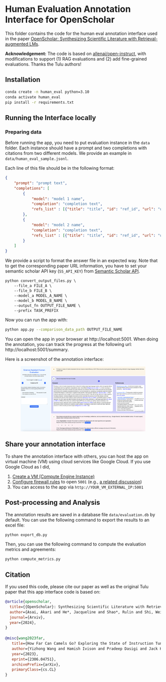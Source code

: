 # Human Evaluation Annotation Interface for OpenScholar

This folder contains the code for the human eval annotation interface used in the paper [OpenScholar: Synthesizing Scientific Literature with Retrieval-augmented LMs](https://allenai.org/blog/openscholar).

**Acknowledgement:** The code is based on [allenai/open-instruct](https://github.com/allenai/open-instruct/tree/main/human_eval), with modifications to support (1) RAG evaluations and (2) add fine-grained evaluations. Thanks the Tulu authors!

## Installation

```bash
conda create -n human_eval python=3.10
conda activate human_eval
pip install -r requirements.txt
```

## Running the Interface locally

### Preparing data
Before running the app, you need to put evaluation instance in the `data` folder. Each instance should have a prompt and two completions with citations from two different models. We provide an example in `data/human_eval_sample.jsonl`.

Each line of this file should be in the following format:

```json
{
    "prompt": "prompt text",
    "completions": [
        {
            "model": "model 1 name",
            "completion": "completion text",
            "refs_list" : [{"title": "title", "id": "ref_id", "url": "url_to_ref", "text": "ref_text"}]
        },
        {
            "model": "model 2 name",
            "completion": "completion text",
            "refs_list" : [{"title": "title", "id": "ref_id", "url": "url_to_ref", "text": "ref_text"}]
        }
    ]
}
```

We provide a script to format the answer file in an expected way. Note that to get the corresponding paper URL information, you have to set your semantic scholar API key (`SS_API_KEY`) from [Semantic Scholar API](https://www.semanticscholar.org/product/api).

```
python convert_output_files.py \
    --file_a FILE_A \
    --file_b FILE_B \
    --model_a MODEL_A_NAME \
    --model_b MODEL_B_NAME \
    --output_fn OUTPUT_FILE_NAME \
    --prefix TASK_PREFIX
```

Now you can run the app with:

```bash
python app.py --comparison_data_path OUTPUT_FILE_NAME
```

You can open the app in your browser at http://localhost:5001. When doing the annotation, you can track the progress at the following url: http://localhost:5001/summary.

Here is a screenshot of the annotation interface:

<p align="center" width="100%">
      <img src="eval_screenshot.png" alt="Screenshot of the human evaluation interface." style="width: 80%; display: block; margin: auto;">
</p>

## Share your annotation interface
To share the annotation interface with others, you can host the app on virtual machine (VM) using cloud services like Google Cloud. If you use Google Cloud as I did,

1. [Create a VM (Compute Engine Instance)](https://cloud.google.com/compute/docs/instances/create-start-instance)
2. [Configure firewall rules](https://cloud.google.com/filestore/docs/configuring-firewall) to open `5001` (e.g., [a related discussion](https://stackoverflow.com/questions/21065922/how-to-open-a-specific-port-such-as-9090-in-google-compute-engine))
3. You can access to the app via `http://YOUR_VM_EXTERNAL_IP:5001`


## Post-processing and Analysis

The annotation results are saved in a database file `data/evaluation.db` by default. You can use the following command to export the results to an excel file:

```bash
python export_db.py
```

Then, you can use the following command to compute the evaluation metrics and agreements:

```bash
python compute_metrics.py
```

## Citation

If you used this code, please cite our paper as well as the original Tulu paper that this app interface code is based on:

```bibtex
@article{openscholar,
  title={{OpenScholar}: Synthesizing Scientific Literature with Retrieval-Augmented Language Models},
  author={Asai, Akari and He*, Jacqueline and Shao*, Rulin and Shi, Weijia and Singh, Amanpreet and Chang, Joseph Chee  and Lo,  Kyle and Soldaini, Luca and Feldman, Tian, Sergey and Mike, D’arcy and Wadden, David and Latzke, Matt and Minyang and Ji, Pan and Liu, Shengyan and Tong, Hao and Wu, Bohao and Xiong, Yanyu and Zettlemoyer, Luke and Weld, Dan and Neubig, Graham and Downey, Doug and Yih, Wen-tau and Koh, Pang Wei and Hajishirzi, Hannaneh},
  journal={Arxiv},
  year={2024},
}

@misc{wang2023far,
   title={How Far Can Camels Go? Exploring the State of Instruction Tuning on Open Resources},
   author={Yizhong Wang and Hamish Ivison and Pradeep Dasigi and Jack Hessel and Tushar Khot and Khyathi Raghavi Chandu and David Wadden and Kelsey MacMillan and Noah A. Smith and Iz Beltagy and Hannaneh Hajishirzi},
   year={2023},
   eprint={2306.04751},
   archivePrefix={arXiv},
   primaryClass={cs.CL}
}
```
